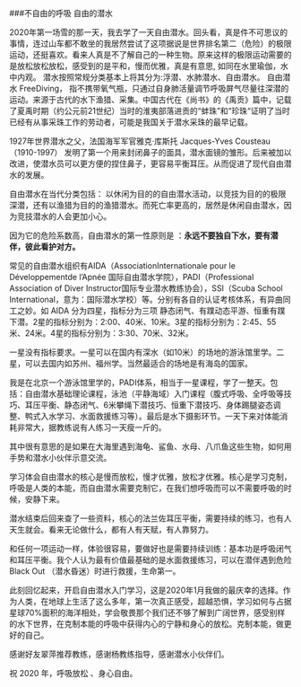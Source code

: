 


###不自由的呼吸 自由的潜水

2020年第一场雪的那一天，我去学了一天自由潜水。回头看，真是件不可思议的事情，连过山车都不敢坐的我居然尝试了这项据说是世界排名第二（危险）的极限运动，还挺喜欢。看来人真是不了解自己的一种生物。原来这样的极限运动需要的是放松放松放松，感受到的是平和，慢而优雅，真是有意思, 如同在水里瑜伽，水中内观。
潜水按照常规分类基本上将其分为:浮潜、水肺潜水、自由潜水。
自由潜水 FreeDiving， 指不携带氧气瓶，只通过自身肺活量调节呼吸屏气尽量往深潜的运动。来源于古代的水下渔猎、采集。中国古代在《尚书》的《禹贡》篇中，记载了夏禹时期（约公元前21世纪）当时的淮夷部落进贡的“蚌珠”和“珍珠“证明了当时已经有从事采珠工作的劳动者，可能是我国关于潜水采珠的最早记载。

1927年世界潜水之父，法国海军军官雅克·库斯托 Jacques-Yves Cousteau（1910-1997） 发明了第一个用来封闭鼻子的面具，潜水面镜的雏形。后来被加以改进，使潜水员可以更方便的捏住鼻子，更容易平衡耳压。从而促进了现代自由潜水的发展。

自由潜水在当代分类包括： 以休闲为目的的自由潜水活动，以竞技为目的的极限深潜，还有以渔猎为目的的渔猎潜水。而死亡率更高的，居然是休闲自由潜水，因为竞技潜水的人会更加小心。


因为它的危险系数高，自由潜水的第一性原则是 ：**永远不要独自下水，要有潜伴，彼此看护对方。**

常见的自由潜水组织有AIDA（AssociationInternationale pour le Développementde l’Apnée 国际自由潜水学院），PADI（Professional Association of Diver Instructor国际专业潜水教练协会），SSI（Scuba School International，意为：国际潜水学校）等。分别有各自的认证考核体系，有异曲同工之妙。如 AIDA 分为四星，指标分为三项 静态闭气、有蹼动态平游、恒重有蹼下潜。2星的指标分别为：2:00、40米、10米。3星的指标分别为：2:45、55米、24米。4星的指标分别为：3:30、70米、32米。

一星没有指标要求。一星可以在国内有深水（如10米）的场地的游泳馆里学。二星，可以去国内如苏州、福州学。当然最适合的场地是有海岛的国家。

我是在北京一个游泳馆里学的，PADI体系，相当于一星课程，学了一整天。包括：自由潜水基础理论课程，泳池（平静海域）入门课程（腹式呼吸、全呼吸等技巧、耳压平衡、静态闭气、6米攀绳下潜技巧、恒重下潜技巧、身体踢腿姿态调整、鸭式入水学习、水面救援练习等）。最后是水下摄影环节。一天下来对体能消耗非常大，据教练说有人练习一天瘦一斤的。

其中很有意思的是如果在大海里遇到海龟、鲨鱼、水母、八爪鱼这些生物，如何用手势和潜水小伙伴示意交流。

学习体会自由潜水的核心是慢而放松，慢才优雅，放松才优雅。核心是学习克制，呼吸是人类的本能，而自由潜水需要克制它，在我们想呼吸而可以不需要呼吸的时候，安静下来。

潜水结束后回来查了一些资料，核心的法兰佐耳压平衡，需要持续的练习，也有人天生就会。看来无论做什么，都有人有天赋，有人靠努力。

和任何一项运动一样，体验很容易，要做好也是需要持续训练：基本功是呼吸闭气和耳压平衡。我个人认为最有价值最基础的是水面救援练习，可以在潜伴遇到危险Black Out （潜水昏迷）时进行救援，生命第一。

此刻回忆起来，开启自由潜水入门学习，这是2020年1月我做的最庆幸的选择。作为人类，在地球上生活了这么多年，第一次真正感受，超越恐惧，学习如何与占据星球70%面积的海洋相处，学会敬畏那个我们还不够了解到广阔世界，感受别样的水下世界，在克制本能的呼吸中获得内心的宁静和身心的放松。克制本能，做更好的自己。

感谢好友翠萍推荐教练，感谢杨教练指导，感谢潜水小伙伴们。

祝 2020 年，呼吸放松 、身心自由。

